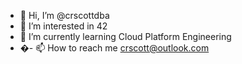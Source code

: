 - 👋 Hi, I’m @crscottdba
- 👀 I’m interested in 42
- 🌱 I’m currently learning Cloud Platform Engineering
- �- 📫 How to reach me crscott@outlook.com

<!---
crscottdba/crscottdba is a ✨ special ✨ repository because its `README.md` (this file) appears on your GitHub profile.
You can click the Preview link to take a look at your changes.
--->
